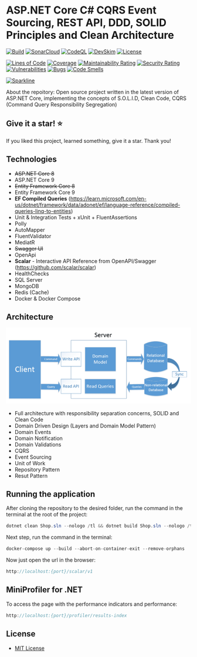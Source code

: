 # ASP.NET Core C# CQRS Event Sourcing, REST API, DDD, SOLID Principles and Clean Architecture

[![Build](https://github.com/jeangatto/ASP.NET-Core-Clean-Architecture-CQRS-Event-Sourcing/actions/workflows/dotnet.yml/badge.svg)](https://github.com/jeangatto/ASP.NET-Core-Clean-Architecture-CQRS-Event-Sourcing/actions/workflows/dotnet.yml)
[![SonarCloud](https://github.com/JeanGatto/ASP.NET-Core-Clean-Architecture-CQRS-Event-Sourcing/actions/workflows/sonar-cloud.yml/badge.svg)](https://github.com/JeanGatto/ASP.NET-Core-Clean-Architecture-CQRS-Event-Sourcing/actions/workflows/sonar-cloud.yml)
[![CodeQL](https://github.com/jeangatto/ASP.NET-Core-Clean-Architecture-CQRS-Event-Sourcing/actions/workflows/codeql-analysis.yml/badge.svg)](https://github.com/jeangatto/ASP.NET-Core-Clean-Architecture-CQRS-Event-Sourcing/actions/workflows/codeql-analysis.yml)
[![DevSkim](https://github.com/jeangatto/ASP.NET-Core-Clean-Architecture-CQRS-Event-Sourcing/actions/workflows/devskim-analysis.yml/badge.svg)](https://github.com/jeangatto/ASP.NET-Core-Clean-Architecture-CQRS-Event-Sourcing/actions/workflows/devskim-analysis.yml)
[![License](https://img.shields.io/github/license/jeangatto/ASP.NET-Core-Clean-Architecture-CQRS-Event-Sourcing.svg)](LICENSE)

[![Lines of Code](https://sonarcloud.io/api/project_badges/measure?project=ASP.NET-Core-Clean-Architecture-CQRS-Event-Sourcing&metric=ncloc)](https://sonarcloud.io/summary/new_code?id=ASP.NET-Core-Clean-Architecture-CQRS-Event-Sourcing)
[![Coverage](https://sonarcloud.io/api/project_badges/measure?project=ASP.NET-Core-Clean-Architecture-CQRS-Event-Sourcing&metric=coverage)](https://sonarcloud.io/dashboard?id=ASP.NET-Core-Clean-Architecture-CQRS-Event-Sourcing)
[![Maintainability Rating](https://sonarcloud.io/api/project_badges/measure?project=ASP.NET-Core-Clean-Architecture-CQRS-Event-Sourcing&metric=sqale_rating)](https://sonarcloud.io/dashboard?id=ASP.NET-Core-Clean-Architecture-CQRS-Event-Sourcing)
[![Security Rating](https://sonarcloud.io/api/project_badges/measure?project=ASP.NET-Core-Clean-Architecture-CQRS-Event-Sourcing&metric=security_rating)](https://sonarcloud.io/summary/new_code?id=ASP.NET-Core-Clean-Architecture-CQRS-Event-Sourcing)
[![Vulnerabilities](https://sonarcloud.io/api/project_badges/measure?project=ASP.NET-Core-Clean-Architecture-CQRS-Event-Sourcing&metric=vulnerabilities)](https://sonarcloud.io/dashboard?id=ASP.NET-Core-Clean-Architecture-CQRS-Event-Sourcing)
[![Bugs](https://sonarcloud.io/api/project_badges/measure?project=ASP.NET-Core-Clean-Architecture-CQRS-Event-Sourcing&metric=bugs)](https://sonarcloud.io/dashboard?id=ASP.NET-Core-Clean-Architecture-CQRS-Event-Sourcing)
[![Code Smells](https://sonarcloud.io/api/project_badges/measure?project=ASP.NET-Core-Clean-Architecture-CQRS-Event-Sourcing&metric=code_smells)](https://sonarcloud.io/dashboard?id=ASP.NET-Core-Clean-Architecture-CQRS-Event-Sourcing)

[![Sparkline](https://stars.medv.io/jeangatto/ASP.NET-Core-Clean-Architecture-CQRS-Event-Sourcing.svg)](https://stars.medv.io/jeangatto/ASP.NET-Core-Clean-Architecture-CQRS-Event-Sourcing)

About the repoitory:
Open source project written in the latest version of ASP.NET Core, implementing the concepts of S.O.L.I.D, Clean Code,
CQRS (Command Query Responsibility Segregation)

## Give it a star! ⭐

If you liked this project, learned something, give it a star. Thank you!

## **Technologies**

- ~~ASP.NET Core 8~~
- ASP.NET Core 9
- ~~Entity Framework Core 8~~
- Entity Framework Core 9
- **EF Compiled Queries** (https://learn.microsoft.com/en-us/dotnet/framework/data/adonet/ef/language-reference/compiled-queries-linq-to-entities)
- Unit & Integration Tests + xUnit + FluentAssertions
- Polly
- AutoMapper
- FluentValidator
- MediatR
- ~~Swagger UI~~
- OpenApi
- **Scalar** - Interactive API Reference from OpenAPI/Swagger (https://github.com/scalar/scalar)
- HealthChecks
- SQL Server
- MongoDB
- Redis (Cache)
- Docker & Docker Compose

## **Architecture**

![CQRS Pattern](img/cqrs-pattern.png "CQRS Pattern")

- Full architecture with responsibility separation concerns, SOLID and Clean Code
- Domain Driven Design (Layers and Domain Model Pattern)
- Domain Events
- Domain Notification
- Domain Validations
- CQRS
- Event Sourcing
- Unit of Work
- Repository Pattern
- Resut Pattern

## Running the application

After cloning the repository to the desired folder, run the command in the terminal at the root of the project:

```csharp
dotnet clean Shop.sln --nologo /tl && dotnet build Shop.sln --nologo /tl
```

Next step, run the command in the terminal:

```csharp
docker-compose up --build --abort-on-container-exit --remove-orphans
```

Now just open the url in the browser:

```csharp
http://localhost:{port}/scalar/v1
```

## MiniProfiler for .NET

To access the page with the performance indicators and performance:

```csharp
http://localhost:{port}/profiler/results-index
```

## License

- [MIT License](https://github.com/jeangatto/ASP.NET-Core-Clean-Architecture-CQRS-Event-Sourcing/blob/main/LICENSE)
